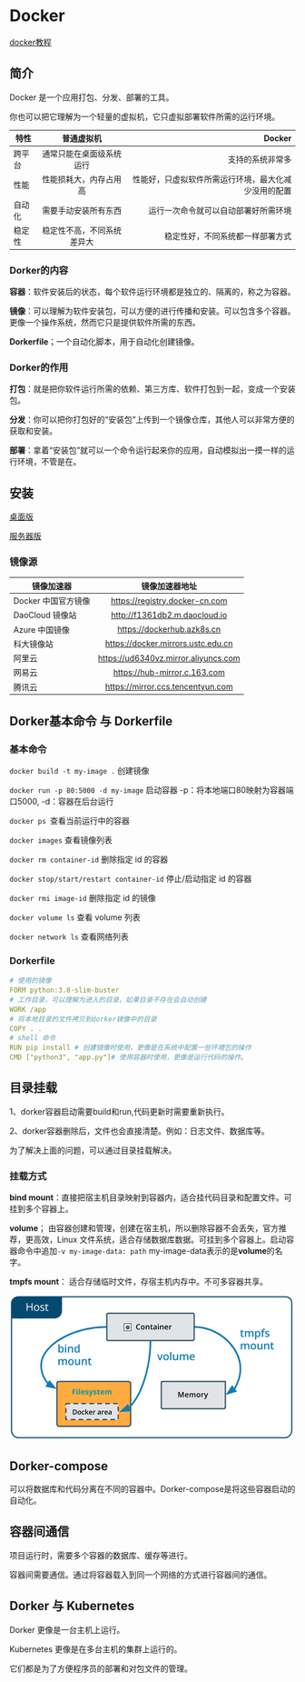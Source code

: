 # Docker

[docker教程](https://docker.easydoc.net)

## 简介
Docker 是一个应用打包、分发、部署的工具。

你也可以把它理解为一个轻量的虚拟机，它只虚拟部署软件所需的运行环境。

| 特性        |      普通虚拟机      |  Docker |
| ------------- | :-----------: | ----: |
| 跨平台 | 通常只能在桌面级系统运行 | 支持的系统非常多|
| 性能   | 性能损耗大，内存占用高 | 性能好，只虚拟软件所需运行环境，最大化减少没用的配置 |
| 自动化 | 需要手动安装所有东西 | 运行一次命令就可以自动部署好所需环境 |
| 稳定性 | 稳定性不高，不同系统差异大 | 稳定性好，不同系统都一样部署方式 |		

### Dorker的内容

**容器**：软件安装后的状态，每个软件运行环境都是独立的、隔离的，称之为容器。

**镜像**：可以理解为软件安装包，可以方便的进行传播和安装。可以包含多个容器。更像一个操作系统，然而它只是提供软件所需的东西。

**Dorkerfile**；一个自动化脚本，用于自动化创建镜像。

### Dorker的作用

**打包**：就是把你软件运行所需的依赖、第三方库、软件打包到一起，变成一个安装包。

**分发**：你可以把你打包好的“安装包”上传到一个镜像仓库，其他人可以非常方便的获取和安装。

**部署**：拿着“安装包”就可以一个命令运行起来你的应用，自动模拟出一摸一样的运行环境，不管是在。

## 安装

[桌面版](https://www.docker.com/products/docker-desktop)

[服务器版](https://docs.docker.com/engine/install/#server)

### 镜像源

|镜像加速器	     | 镜像加速器地址 |
| ------------- | :-----------: |
|Docker 中国官方镜像 | https://registry.docker-cn.com |
|DaoCloud 镜像站 | http://f1361db2.m.daocloud.io |
|Azure 中国镜像 | https://dockerhub.azk8s.cn |
|科大镜像站 |	https://docker.mirrors.ustc.edu.cn |
| 阿里云 | https://ud6340vz.mirror.aliyuncs.com |
| 网易云 | https://hub-mirror.c.163.com |
| 腾讯云 | https://mirror.ccs.tencentyun.com |


## Dorker基本命令 与 Dorkerfile

### 基本命令

`docker build -t my-image .` 创建镜像

`docker run -p 80:5000 -d my-image` 启动容器 -p：将本地端口80映射为容器端口5000, -d：容器在后台运行

`docker ps `查看当前运行中的容器

`docker images` 查看镜像列表

`docker rm container-id` 删除指定 id 的容器

`docker stop/start/restart container-id` 停止/启动指定 id 的容器

`docker rmi image-id` 删除指定 id 的镜像

`docker volume ls` 查看 volume 列表

`docker network ls` 查看网络列表

### Dorkerfile

```yaml
# 使用的镜像
FORM python:3.8-slim-buster
# 工作目录，可以理解为进入的目录，如果目录不存在会自动创建
WORK /app
# 将本地目录的文件拷贝到dorker镜像中的目录
COPY . .
# shell 命令
RUN pip install # 创建镜像时使用，更像是在系统中配置一些环境包的操作
CMD ["python3", "app.py"]# 使用容器时使用，更像是运行代码的操作。
```

## 目录挂载

1、dorker容器启动需要build和run,代码更新时需要重新执行。

2、dorker容器删除后，文件也会直接清楚。例如：日志文件、数据库等。

为了解决上面的问题，可以通过目录挂载解决。

### 挂载方式

**bind mount**：直接把宿主机目录映射到容器内，适合挂代码目录和配置文件。可挂到多个容器上。

**volume**； 由容器创建和管理，创建在宿主机，所以删除容器不会丢失，官方推荐，更高效，Linux 文件系统，适合存储数据库数据。可挂到多个容器上。启动容器命令中追加`-v my-image-data: path` my-image-data表示的是**volume**的名字。

**tmpfs mount**： 适合存储临时文件，存宿主机内存中。不可多容器共享。

![示意图](/note/notes/dorker1.png)

## Dorker-compose

可以将数据库和代码分离在不同的容器中。Dorker-compose是将这些容器启动的自动化。

## 容器间通信

项目运行时，需要多个容器的数据库、缓存等进行。

容器间需要通信。通过将容器载入到同一个网络的方式进行容器间的通信。

## Dorker 与 Kubernetes

Dorker 更像是一台主机上运行。

Kubernetes 更像是在多台主机的集群上运行的。

它们都是为了方便程序员的部署和对包文件的管理。